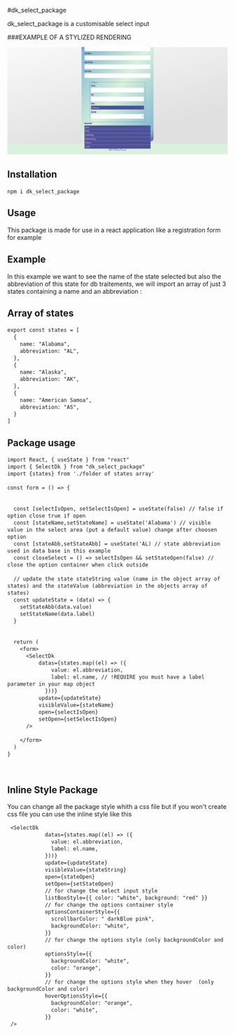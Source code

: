 #dk_select_package

dk_select_package is a customisable select input

###EXAMPLE OF A STYLIZED RENDERING

![Select](./src/assets/img/select.png "select")

## Installation

`npm i dk_select_package`



## Usage

This package is made for use in a react application like a registration form for example

## Example

In this example we want to see the name of the state selected but also the abbreviation of this state for db traitements, we will import an array of just 3 states containing a name and an abbreviation :


## Array of states
```
export const states = [
  {
    name: "Alabama",
    abbreviation: "AL",
  },
  {
    name: "Alaska",
    abbreviation: "AK",
  },
  {
    name: "American Samoa",
    abbreviation: "AS",
  }
]
```

## Package usage
```
import React, { useState } from "react"
import { SelectDk } from "dk_select_package" 
import {states} from './folder of states array'

const form = () => {


  const [selectIsOpen, setSelectIsOpen] = useState(false) // false if option close true if open
  const [stateName,setStateName] = useState('Alabama') // visible value in the select area (put a default value) change after choosen option
  const [stateAbb,setStateAbb] = useState('AL) // state abbreviation used in data base in this example
  const closeSelect = () => selectIsOpen && setStateOpen(false) // close the option container when click outside 

  // update the state stateString value (name in the object array of states) and the stateValue (abbreviation in the objects array of states)
  const updateState = (data) => {
    setStateAbb(data.value)
    setStateName(data.label)
  }
   

  return (
    <form>
      <SelectDk
          datas={states.map((el) => ({
              value: el.abbreviation,
              label: el.name, // !REQUIRE you must have a label parameter in your map object
            }))}
          update={updateState}
          visibleValue={stateName}
          open={selectIsOpen}
          setOpen={setSelectIsOpen}
      />
    
    </form>
  )
}



```

## Inline Style Package

You can change all the package style whith a css file but if you won't create css file you can use the inline style like this 

```
 <SelectDk
            datas={states.map((el) => ({
              value: el.abbreviation,
              label: el.name,
            }))}
            update={updateState}
            visibleValue={stateString}
            open={stateOpen}
            setOpen={setStateOpen}
            // for change the select input style
            listBoxStyle={{ color: "white", background: "red" }} 
            // for change the options container style
            optionsContainerStyle={{
              scrollbarColor: " darkBlue pink",
              backgroundColor: "white",
            }}
            // for change the options style (only backgroundColor and color)
            optionsStyle={{
              backgroundColor: "white",
              color: "orange",
            }}
            // for change the options style when they hover  (only backgroundColor and color)
            hoverOptionsStyle={{
              backgroundColor: "orange",
              color: "white",
            }}
 />
```
